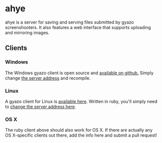 # ahye

ahye is a server for saving and serving files submitted by gyazo screenshooters. 
It also features a web interface that supports uploading and mirroring images.

## Clients

### Windows

The Windows gyazo client is open source and [available on github.](https://github.com/gyazo/Gyazowin)
Simply change [the server address](https://github.com/gyazo/Gyazowin/blob/11152a5c3a5fe85f702c87cdd1a3f814f90f8218/gyazowin/gyazowin.cpp#L794) and recompile.

### Linux

A gyazo client for Linux is [available here](https://github.com/masui/gyazo-ruby). Written in ruby, 
you'll simply need to [change the server address here](https://github.com/masui/gyazo-ruby/blob/c62a06a70b8a1de602e245a46b0d5d70b9615f22/lib/gyazo.rb#L32).

### OS X

The ruby client above should also work for OS X. If there are actually any OS X-specific clients out there, add the info here and submit a pull request!